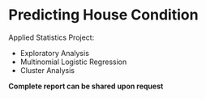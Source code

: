 # Predicting House Condition
Applied Statistics Project:
- Exploratory Analysis
- Multinomial Logistic Regression
- Cluster Analysis

**Complete report can be shared upon request**
